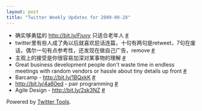 ```yaml
---
layout: post
title: "Twitter Weekly Updates for 2009-09-28"
---
```


<ul class="aktt_tweet_digest">
	<li>确实够勇猛的 <a href="http://bit.ly/Fjuvy" rel="nofollow">http://bit.ly/Fjuvy</a> 只适合老年人 <a href="http://twitter.com/Joshua_C/statuses/4415500118">#</a></li>
	<li>twitter里有些人成了角以后就喜欢屁话连篇，十句有两句是retweet，7句在废话，偶尔一句有点参考性，还发现在做自己广告，remove <a href="http://twitter.com/Joshua_C/statuses/4366929469">#</a></li>
	<li>主观上的接受是你很容易加深对某事物的理解 <a href="http://twitter.com/Joshua_C/statuses/4314333128">#</a></li>
	<li>Great business development people don&#39;t waste time in endless meetings with random vendors or hassle about tiny details up front <a href="http://twitter.com/Joshua_C/statuses/4313947566">#</a></li>
	<li>Barcamp - <a href="http://bit.ly/1BQxkK" rel="nofollow">http://bit.ly/1BQxkK</a> <a href="http://twitter.com/Joshua_C/statuses/4166033822">#</a></li>
	<li><a href="http://bit.ly/4a60ed" rel="nofollow">http://bit.ly/4a60ed</a> - pair programming <a href="http://twitter.com/Joshua_C/statuses/4164232834">#</a></li>
	<li>Agile Design - <a href="http://bit.ly/2sk3NZ" rel="nofollow">http://bit.ly/2sk3NZ</a> <a href="http://twitter.com/Joshua_C/statuses/4160730877">#</a></li>
</ul>
<p class="aktt_credit">Powered by <a href="http://alexking.org/projects/wordpress">Twitter Tools</a>.</p>